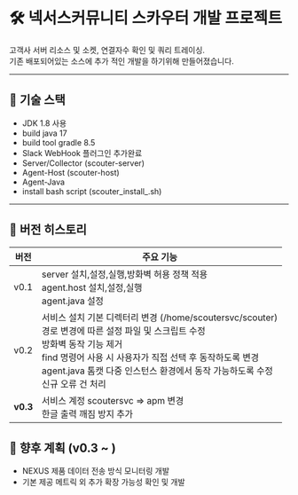 # 🛠 넥서스커뮤니티 스카우터 개발 프로젝트

고객사 서버 리소스 및 소켓, 연결자수 확인 및 쿼리 트레이싱.<br>
기존 배포되어있는 소스에 추가 적인 개발을 하기위해 만들어졌습니다.

---

## 🚀 기술 스택

- JDK 1.8 사용
- build java 17
- build tool gradle 8.5
- Slack WebHook 플러그인 추가완료
- Server/Collector (scouter-server)
- Agent-Host (scouter-host)
- Agent-Java
- install bash script (scouter_install_<VERSION>.sh)

---

## 📌 버전 히스토리

| 버전   | 주요 기능 |
|--------|-----------|
| v0.1   | server 설치,설정,실행,방화벽 허용 정책 적용 <br> agent.host 설치,설정,실행 <br> agent.java 설정 | 
| v0.2   | 서비스 설치 기본 디렉터리 변경 (/home/scoutersvc/scouter) <br> 경로 변경에 따른 설정 파일 및 스크립트 수정 <br> 방화벽 동작 기능 제거 <br> find 명령어 사용 시 사용자가 직접 선택 후 동작하도록 변경 <br> agent.java 톰캣 다중 인스턴스 환경에서 동작 가능하도록 수정 <br> 신규 오류 건 처리 |
| **v0.3** | 서비스 계정 scoutersvc => apm 변경 <br> 한글 출력 깨짐 방지 추가  |

## 🧩 향후 계획 (v0.3 ~ )

- NEXUS 제품 데이터 전송 방식 모니터링 개발
- 기본 제공 메트릭 외 추가 확장 가능성 확인 및 개발

